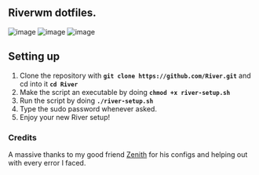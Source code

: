 ## Riverwm dotfiles.

![image](https://user-images.githubusercontent.com/72144072/147874140-939903ad-ff33-4733-bfde-fcd4380e58aa.png)
![image](https://user-images.githubusercontent.com/72144072/147877926-2061d1b4-1ee6-4f19-8ea8-9f7526d0e0dc.png)
![image](https://user-images.githubusercontent.com/72144072/150349679-5631e9ea-759d-4ca0-b32a-51c2046d70cb.png)


## Setting up 

1. Clone the repository with **`git clone https://github.com/River.git`** and cd into it **`cd River`**
2. Make the script an executable by doing **`chmod +x river-setup.sh`** 
3. Run the script by doing **`./river-setup.sh`**
4. Type the sudo password whenever asked.
5. Enjoy your new River setup!

### Credits

A massive thanks to my good friend [Zenith](https://github.com/Shinyzenith) for his configs and helping out with every error I faced.
